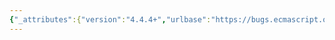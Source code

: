 ```yaml
---
{"_attributes":{"version":"4.4.4+","urlbase":"https://bugs.ecmascript.org/","maintainer":"dherman@mozilla.com"},"bug":{"bug_id":246,"creation_ts":"2012-01-23 06:26:00 -0800","short_desc":"SaveValue -> SameValue","delta_ts":"2012-02-27 15:52:13 -0800","product":"Draft for 6th Edition","component":"editorial issue","version":"Rev 3: September 23, 2011 Draft","rep_platform":"All","op_sys":"All","bug_status":"RESOLVED","resolution":"FIXED","priority":"Normal","bug_severity":"enhancement","everconfirmed":true,"reporter":{"uid":"john.david.dalton","name":"John-David Dalton"},"assigned_to":{"uid":"allen","name":"Allen Wirfs-Brock"},"long_desc":[{"commentid":611,"comment_count":0,"who":{"uid":"john.david.dalton","name":"John-David Dalton"},"bug_when":"2012-01-23 06:26:59 -0800","thetext":"There is a typo, SaveValue instead of SameValue, in section 11.8.1 in the text describing the `is` and `isnt` equality expression."},{"commentid":676,"comment_count":1,"who":{"uid":"allen","name":"Allen Wirfs-Brock"},"bug_when":"2012-02-27 15:52:13 -0800","thetext":"fixed in rev 6."}]}}
---
```

